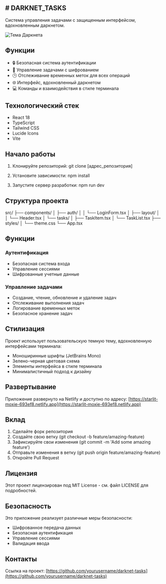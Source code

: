 ## # DARKNET_TASKS

Система управления задачами с защищенным интерфейсом, вдохновленным даркнетом.

![Тема Даркнета](https://images.unsplash.com/photo-1526374965328-7f61d4dc18c5?auto=format&fit=crop&q=80)

## Функции

- 🔒 Безопасная система аутентификации
- 📝 Управление задачами с шифрованием
- 🕒 Отслеживание временных меток для всех операций
- 🌐 Интерфейс, вдохновленный даркнетом
- 💻 Команды и взаимодействия в стиле терминала

## Технологический стек

- React 18
- TypeScript
- Tailwind CSS
- Lucide Icons
- Vite

## Начало работы

1. Клонируйте репозиторий:
   git clone [адрес_репозитория]

2. Установите зависимости:
   npm install

3. Запустите сервер разработки:
   npm run dev

## Структура проекта

src/
├── components/
│   ├── auth/
│   │   └── LoginForm.tsx
│   ├── layout/
│   │   └── Header.tsx
│   └── tasks/
│       ├── TaskItem.tsx
│       └── TaskList.tsx
├── styles/
│   └── theme.css
└── App.tsx

## Функции

### Аутентификация
- Безопасная система входа
- Управление сессиями
- Шифрованные учетные данные

### Управление задачами
- Создание, чтение, обновление и удаление задач
- Отслеживание выполнения задач
- Логирование временных меток
- Безопасное хранение задач

## Стилизация

Проект использует пользовательскую темную тему, вдохновленную интерфейсами терминала:
- Моноширинные шрифты (JetBrains Mono)
- Зелено-черная цветовая схема
- Элементы интерфейса в стиле терминала
- Минималистичный подход к дизайну

## Развертывание

Приложение развернуто на Netlify и доступно по адресу:
[https://starlit-moxie-693ef8.netlify.app](https://starlit-moxie-693ef8.netlify.app)

## Вклад

1. Сделайте форк репозитория
2. Создайте свою ветку (git checkout -b feature/amazing-feature)
3. Зафиксируйте свои изменения (git commit -m 'Add some amazing feature')
4. Отправьте изменения в ветку (git push origin feature/amazing-feature)
5. Откройте Pull Request

## Лицензия

Этот проект лицензирован под MIT License - см. файл LICENSE для подробностей.

## Безопасность

Это приложение реализует различные меры безопасности:
- Шифрованное передача данных
- Безопасная аутентификация
- Управление сессиями
- Валидация ввода

## Контакты

Ссылка на проект: [https://github.com/yourusername/darknet-tasks](https://github.com/yourusername/darknet-tasks)
